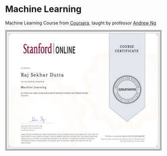 # Machine Learning

Machine Learning Course from [Coursera](https://www.coursera.org/learn/machine-learning), taught by professor [Andrew Ng](https://www.coursera.org/learn/machine-learning)

![Certificate](https://github.com/rzskhr/MachineLearning/blob/master/Machine-Learning-Cousera/Coursera%20machine%20Learning%20-%20Certificate.png)

